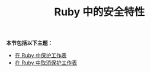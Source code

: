 ﻿---
title: Ruby 中的安全特性
type: docs
weight: 40
url: /zh/java/security-features-in-ruby/
---
**本节包括以下主题：**

- [在 Ruby 中保护工作表](/cells/zh/java/protecting-worksheets-in-ruby/)
- [在 Ruby 中取消保护工作表](/cells/zh/java/unprotect-a-worksheet-in-ruby/)
